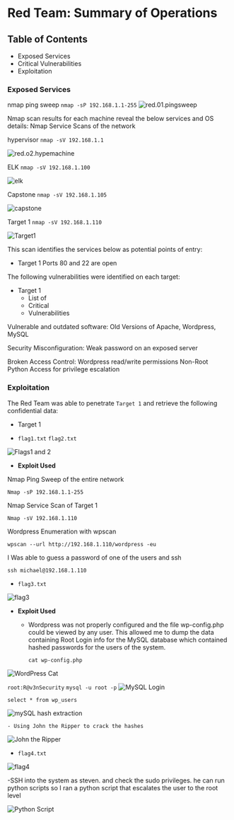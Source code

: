 # Red Team: Summary of Operations

## Table of Contents
- Exposed Services
- Critical Vulnerabilities
- Exploitation

### Exposed Services

nmap ping sweep
`nmap -sP 192.168.1.1-255`
![red.01.pingsweep](https://github.com/BQcybersec/Projects/blob/main/Project%203%20Monitoring%20an%20Attack%20With%20Elk/Images/red.01.pingsweep.png)

Nmap scan results for each machine reveal the below services and OS details:
Nmap Service Scans of the network

hypervisor
`nmap -sV 192.168.1.1`

![red.o2.hypemachine](https://github.com/BQcybersec/Projects/blob/main/Project%203%20Monitoring%20an%20Attack%20With%20Elk/Images/red.02.nmap.hyperviser.png)

ELK
`nmap -sV 192.168.1.100`

![elk](https://github.com/BQcybersec/Projects/blob/main/Project%203%20Monitoring%20an%20Attack%20With%20Elk/Images/red.03.nmap.elk.png)

Capstone
`nmap -sV 192.168.1.105`

![capstone](https://github.com/BQcybersec/Projects/blob/main/Project%203%20Monitoring%20an%20Attack%20With%20Elk/Images/red.04.nmap.capstone.png)


Target 1
`nmap -sV 192.168.1.110`

![Target1](https://github.com/BQcybersec/Projects/blob/main/Project%203%20Monitoring%20an%20Attack%20With%20Elk/Images/red.05.nmap.target1.png)

This scan identifies the services below as potential points of entry:
- Target 1
  Ports 80 and 22 are open 
  


The following vulnerabilities were identified on each target:

- Target 1
  - List of
  - Critical
  - Vulnerabilities

Vulnerable and outdated software:
    Old Versions of Apache, Wordpress, MySQL

Security Misconfiguration:
    Weak password on an exposed server

Broken Access Control:
    Wordpress read/write permissions 
    Non-Root Python Access for privilege escalation



### Exploitation


The Red Team was able to penetrate `Target 1` and retrieve the following confidential data:
- Target 1
  
- `flag1.txt` `flag2.txt`

![Flags1 and 2](https://github.com/BQcybersec/Projects/blob/main/Project%203%20Monitoring%20an%20Attack%20With%20Elk/Images/red.06.flags1-2.png)
    
  - **Exploit Used**

   
Nmap Ping Sweep of the entire network

`Nmap -sP 192.168.1.1-255`

Nmap Service Scan of Target 1

`Nmap -sV 192.168.1.110`

Wordpress Enumeration with wpscan

`wpscan --url http://192.168.1.110/wordpress -eu`

I Was able to guess a password of one of the users and ssh

`ssh michael@192.168.1.110`

- `flag3.txt`

![flag3](https://github.com/BQcybersec/Projects/blob/main/Project%203%20Monitoring%20an%20Attack%20With%20Elk/Images/red.13.flag3.png)

- **Exploit Used**
    - Wordpress was not properly configured and the file wp-config.php could be viewed by any user. This allowed me to dump the data containing Root Login info for the MySQL database which contained hashed passwords for the users of the system.
        
        `cat wp-config.php`

![WordPress Cat](https://github.com/BQcybersec/Projects/blob/main/Project%203%20Monitoring%20an%20Attack%20With%20Elk/Images/red.07.wordpresscat.png)

`root:R@v3nSecurity`
`mysql -u root -p`
![MySQL Login](https://github.com/BQcybersec/Projects/blob/main/Project%203%20Monitoring%20an%20Attack%20With%20Elk/Images/red.08.MySQL-Login.png)
       
`select * from wp_users`

![mySQL hash extraction](https://github.com/BQcybersec/Projects/blob/main/Project%203%20Monitoring%20an%20Attack%20With%20Elk/Images/red.09.mysqlhashextraction.png)

    - Using John the Ripper to crack the hashes
![John the Ripper](https://github.com/BQcybersec/Projects/blob/main/Project%203%20Monitoring%20an%20Attack%20With%20Elk/Images/red.10.johntheripper.png)

- `flag4.txt`

![flag4](https://github.com/BQcybersec/Projects/blob/main/Project%203%20Monitoring%20an%20Attack%20With%20Elk/Images/red.14.flag4.png)

  -SSH into the system as steven. and check the sudo privileges. he can run python scripts so I ran a python script that escalates the user to the root level

![Python Script](https://github.com/BQcybersec/Projects/blob/main/Project%203%20Monitoring%20an%20Attack%20With%20Elk/Images/red.11.pythonscript.png)

